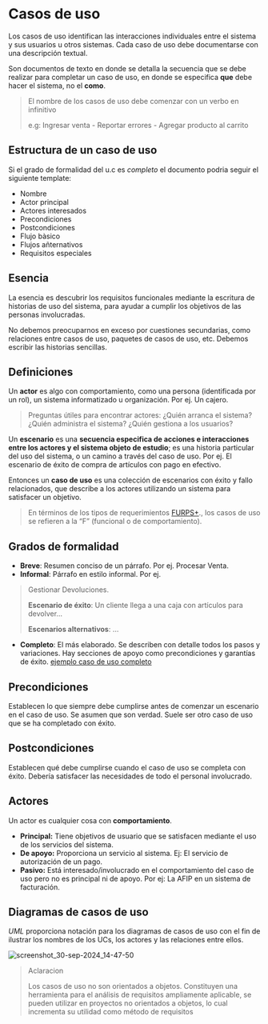 # Casos de uso

Los casos de uso identifican las interacciones individuales entre el sistema y sus usuarios u otros sistemas. Cada caso de uso debe documentarse con una descripción textual.

Son documentos de texto en donde se detalla la
secuencia que se debe realizar para completar
un caso de uso, en donde se especifica **que**
debe hacer el sistema, no el **como**.

> El nombre de los casos de uso debe comenzar
> con un verbo en infinitivo
> 
> e.g: Ingresar venta - Reportar errores - Agregar producto al carrito

## Estructura de un caso de uso

Si el grado de formalidad del u.c es *completo*
el documento podria seguir el siguiente template:
- Nombre
- Actor principal
- Actores interesados
- Precondiciones
- Postcondiciones
- Flujo bàsico
- Flujos añternativos
- Requisitos especiales

## Esencia
La esencia es descubrir los requisitos
funcionales mediante la escritura de historias de
uso del sistema, para ayudar a cumplir los
objetivos de las personas involucradas.

No debemos preocuparnos en exceso por
cuestiones secundarias, como relaciones
entre casos de uso, paquetes de casos de
uso, etc. Debemos escribir las historias
sencillas.

## Definiciones
Un **actor** es algo con comportamiento, como una persona (identificada por un rol), un sistema informatizado u organización. Por ej. Un cajero.

> Preguntas útiles para encontrar actores:
> ¿Quién arranca el sistema? ¿Quién administra el sistema? ¿Quién gestiona a los usuarios?

Un **escenario** es una **secuencia especifica de
acciones e interacciones entre los actores y el
sistema objeto de estudio**; es una historia
particular del uso del sistema, o un camino a
través del caso de uso. Por ej. El escenario de
éxito de compra de artículos con pago en
efectivo. 

Entonces un **caso de uso** es una colección de
escenarios con éxito y fallo relacionados, que
describe a los actores utilizando un sistema
para satisfacer un objetivo.

> En términos de los tipos de requerimientos
> [FURPS+](https://ungs-archive.netlify.app/materias/especificacion-de-software/ingenieria-de-requerimientos)., los casos de uso se refieren a la “F”
> (funcional o de comportamiento).

## Grados de formalidad

- **Breve**: Resumen conciso de un párrafo. Por ej. Procesar Venta.
- **Informal**: Párrafo en estilo informal. Por ej.
> Gestionar Devoluciones.
> 
> **Escenario de éxito**: Un cliente llega a una caja con artículos para devolver…
> 
> **Escenarios alternativos**: …
- **Completo**: El más elaborado. Se describen con detalle todos los pasos y variaciones. Hay secciones de apoyo como precondiciones y garantías de éxito. [ejemplo caso de uso completo](https://gist.github.com/SantiagoZarate/a0eae9407fa47abbff10ef035d140023)

## Precondiciones

Establecen lo que siempre debe cumplirse
antes de comenzar un escenario en el caso de
uso. Se asumen que son verdad. Suele ser otro
caso de uso que se ha completado con éxito.

## Postcondiciones

Establecen qué debe cumplirse cuando el caso de uso se completa con éxito. Debería satisfacer las necesidades de todo el personal involucrado.

## Actores

Un actor es cualquier cosa con **comportamiento**.

- **Principal:** Tiene objetivos de usuario que se satisfacen mediante el uso de los servicios del sistema.
- **De apoyo:** Proporciona un servicio al sistema. Ej: El servicio de autorización de un pago.
- **Pasivo:** Está interesado/involucrado en el comportamiento del caso de uso pero no es principal ni de apoyo. Por ej: La AFIP en un sistema de facturación.

## Diagramas de casos de uso

*UML* proporciona notación para los diagramas de casos de uso con el fin de ilustrar los nombres de los UCs, los actores y las relaciones entre ellos.

![screenshot_30-sep-2024_14-47-50](https://github.com/user-attachments/assets/4f760e70-bf1d-44d2-a19a-e7e21cdc669b)


> Aclaracion
>
> Los casos de uso no son orientados a objetos. Constituyen una herramienta para el análisis de requisitos ampliamente aplicable,
> se pueden utilizar en proyectos no orientados a objetos, lo cual incrementa su utilidad como método de requisitos
